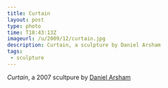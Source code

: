 ```yaml
---
title: Curtain
layout: post
type: photo
time: T18:43:13Z
imageurl: /u/2009/12/curtain.jpg
description: Curtain, a sculpture by Daniel Arsham
tags:
 - sculpture
---
```


_Curtain_, a 2007 scultpure by [Daniel Arsham](http://www.danielarsham.com/index.php "Daniel Arsham")

